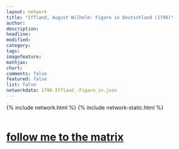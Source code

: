 ```yaml
---
layout: network
title: "Iffland, August Wilhelm: Figaro in Deutschland (1790)"
author:
description:
headline:
modified:
category:
tags: 
imagefeature: 
mathjax: 
chart: 
comments: false
featured: false
list: false
networkdata: 1790-Iffland_-Figaro_in.json
---
```

{% include network.html %}
{% include network-static.html %}
<div class="row">
  <div class="small-5 small-centered columns"><a href="/matrix434"><h1>follow me to the matrix</h1></a>
</div>
</div>

